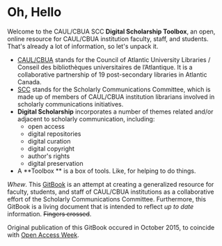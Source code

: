 # Oh, Hello

Welcome to the CAUL/CBUA SCC **Digital Scholarship Toolbox**, an open, online resource for CAUL/CBUA institution faculty, staff, and students. That's already a lot of information, so let's unpack it. 

- [CAUL/CBUA](http://www.caul-cbua.ca/) stands for the Council of Atlantic University Libraries / Conseil des bibliothèques universitaires de l’Atlantique. It is a collaborative partnership of 19 post-secondary libraries in Atlantic Canada. 
- [SCC](http://www.caul-cbua.ca/committee/scholarlycomms) stands for the Scholarly Communications Committee, which is made up of members of CAUL/CBUA institution librarians involved in scholarly communications initiatives. 
- **Digital Scholarship** incorporates a number of themes related and/or adjacent to scholarly communication, including: 
   - open access
   - digital repositories
   - digital curation
   - digital copyright
   - author's rights
   - digital preservation
- A **Toolbox ** is a box of tools. Like, for helping to do things. 

*Whew*. This [GitBook](https://www.gitbook.com/) is an attempt at creating a generalized resource for faculty, students, and staff of CAUL/CBUA institutions as a collaborative effort of the Scholarly Communications Committee. Furthermore, this GitBook is a living document that is intended to reflect *up to date* information. <s>Fingers crossed</s>. 

Original publication of this GitBook occured in October 2015, to coincide with [Open Access Week](http://www.openaccessweek.org/). 